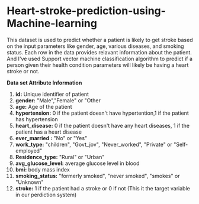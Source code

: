 # Heart-stroke-prediction-using-Machine-learning
This dataset is used to predict whether a patient is likely to get stroke based on the input parameters like gender, age, various diseases, and smoking status. Each row in the data provides relavant information about the patient. And I've used Support vector machine classification algorithm to predict if a person given their health condition parameters will likely be having a heart stroke or not.


**Data set Attribute Information**
1) **id:** Unique identifier of patient
2) **gender:** "Male","Female" or "Other
3) **age:** Age of the patient
4) **hypertension:** 0 if the patient doesn't have hypertention,1 if the patient has hypertension
5) **heart_disease:** 0 if the patient doesn't have any heart diseases, 1 if the patient has a heart disease
6) **ever_married :** "No" or "Yes"
7) **work_type:** "children", "Govt_jov", "Never_worked", "Private" or "Self-employed"
8) **Residence_type:** "Rural" or "Urban"
9) **avg_glucose_level:** average glucose level in blood
10) **bmi:** body mass index
11) **smoking_status:** "formerly smoked", "never smoked", "smokes" or "Unknown"
12) **stroke:** 1 if the patient had a stroke or 0 if not (This it the target variable in our perdiction system) 
